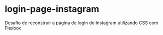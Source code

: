 # login-page-instagram
Desafio de reconstruir a página de login do Instagram utilizando CSS com Flexbox

